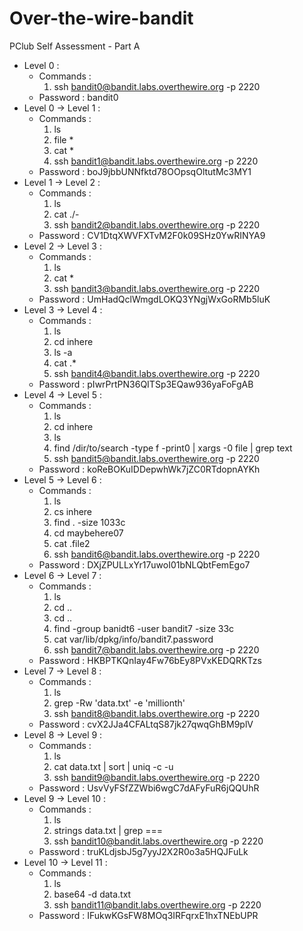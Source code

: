 # Over-the-wire-bandit
PClub Self Assessment - Part A

- Level 0 :
  - Commands :
    1. ssh bandit0@bandit.labs.overthewire.org -p 2220
  - Password : bandit0
- Level  0 -> Level 1 :
  - Commands :
    1. ls
    1. file *
    1. cat *
    1. ssh bandit1@bandit.labs.overthewire.org -p 2220
  - Password : boJ9jbbUNNfktd78OOpsqOltutMc3MY1
- Level 1 -> Level 2 :
  - Commands :
    1. ls
    2. cat ./-
    1. ssh bandit2@bandit.labs.overthewire.org -p 2220
  - Password : CV1DtqXWVFXTvM2F0k09SHz0YwRINYA9
- Level 2 -> Level 3 :
  - Commands :
    1. ls
    2. cat *
    3. ssh bandit3@bandit.labs.overthewire.org -p 2220
  - Password : UmHadQclWmgdLOKQ3YNgjWxGoRMb5luK
- Level 3 -> Level 4 :
  - Commands :
    1. ls
    2. cd inhere
    3. ls -a
    4. cat .*
    5. ssh bandit4@bandit.labs.overthewire.org -p 2220
  - Password : pIwrPrtPN36QITSp3EQaw936yaFoFgAB
- Level 4 -> Level 5 :
  - Commands :
    1. ls
    2. cd inhere
    3. ls
    4. find /dir/to/search -type f -print0 | xargs -0 file | grep text
    5. ssh bandit5@bandit.labs.overthewire.org -p 2220
  - Password : koReBOKuIDDepwhWk7jZC0RTdopnAYKh
- Level 5 -> Level 6 :
  - Commands :
    1. ls
    2. cs inhere
    3. find . -size 1033c
    4. cd maybehere07
    5. cat .file2
    6. ssh bandit6@bandit.labs.overthewire.org -p 2220
  - Password : DXjZPULLxYr17uwoI01bNLQbtFemEgo7
- Level 6 -> Level 7 :
  - Commands :
    1. ls
    2. cd ..
    3. cd ..
    4. find -group banidt6 -user bandit7 -size 33c
    5. cat var/lib/dpkg/info/bandit7.password
    6. ssh bandit7@bandit.labs.overthewire.org -p 2220
  - Password : HKBPTKQnIay4Fw76bEy8PVxKEDQRKTzs
- Level 7 -> Level 8 :
  - Commands :
    1. ls
    2. grep -Rw 'data.txt' -e 'millionth'
    3. ssh bandit8@bandit.labs.overthewire.org -p 2220
  - Password : cvX2JJa4CFALtqS87jk27qwqGhBM9plV
- Level 8 -> Level 9 :
  - Commands :
    1. ls
    2. cat data.txt | sort | uniq -c -u
    3. ssh bandit9@bandit.labs.overthewire.org -p 2220
  - Password : UsvVyFSfZZWbi6wgC7dAFyFuR6jQQUhR
- Level 9 -> Level 10 :
  - Commands :
    1. ls
    2. strings data.txt | grep ===
    3. ssh bandit10@bandit.labs.overthewire.org -p 2220
  - Password : truKLdjsbJ5g7yyJ2X2R0o3a5HQJFuLk
- Level 10 -> Level 11 :
  - Commands :
    1. ls
    2. base64 -d data.txt
    3. ssh bandit11@bandit.labs.overthewire.org -p 2220
  - Password : IFukwKGsFW8MOq3IRFqrxE1hxTNEbUPR
